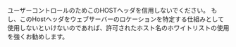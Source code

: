 ユーザーコントロールのためこのHOSTヘッダを信用しないでください。
もし、このHostヘッダをウェブサーバーのロケーションを特定する仕組みとして使用しないといけないのであれば、許可されたホスト名のホワイトリストの使用を強くお勧めします。